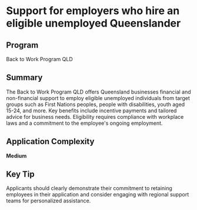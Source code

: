 # Support for employers who hire an eligible unemployed Queenslander
  
## Program
Back to Work Program QLD

## Summary
The Back to Work Program QLD offers Queensland businesses financial and non-financial support to employ eligible unemployed individuals from target groups such as First Nations peoples, people with disabilities, youth aged 15-24, and more. Key benefits include incentive payments and tailored advice for business needs. Eligibility requires compliance with workplace laws and a commitment to the employee's ongoing employment.

## Application Complexity
**Medium**

## Key Tip
Applicants should clearly demonstrate their commitment to retaining employees in their application and consider engaging with regional support teams for personalized assistance.
